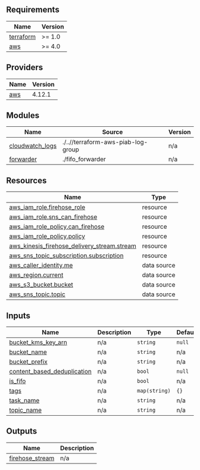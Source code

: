 ## Requirements

| Name | Version |
|------|---------|
| <a name="requirement_terraform"></a> [terraform](#requirement\_terraform) | >= 1.0 |
| <a name="requirement_aws"></a> [aws](#requirement\_aws) | >= 4.0 |

## Providers

| Name | Version |
|------|---------|
| <a name="provider_aws"></a> [aws](#provider\_aws) | 4.12.1 |

## Modules

| Name | Source | Version |
|------|--------|---------|
| <a name="module_cloudwatch_logs"></a> [cloudwatch\_logs](#module\_cloudwatch\_logs) | ./..//terraform-aws-piab-log-group | n/a |
| <a name="module_forwarder"></a> [forwarder](#module\_forwarder) | ./fifo_forwarder | n/a |

## Resources

| Name | Type |
|------|------|
| [aws_iam_role.firehose_role](https://registry.terraform.io/providers/hashicorp/aws/latest/docs/resources/iam_role) | resource |
| [aws_iam_role.sns_can_firehose](https://registry.terraform.io/providers/hashicorp/aws/latest/docs/resources/iam_role) | resource |
| [aws_iam_role_policy.can_firehose](https://registry.terraform.io/providers/hashicorp/aws/latest/docs/resources/iam_role_policy) | resource |
| [aws_iam_role_policy.policy](https://registry.terraform.io/providers/hashicorp/aws/latest/docs/resources/iam_role_policy) | resource |
| [aws_kinesis_firehose_delivery_stream.stream](https://registry.terraform.io/providers/hashicorp/aws/latest/docs/resources/kinesis_firehose_delivery_stream) | resource |
| [aws_sns_topic_subscription.subscription](https://registry.terraform.io/providers/hashicorp/aws/latest/docs/resources/sns_topic_subscription) | resource |
| [aws_caller_identity.me](https://registry.terraform.io/providers/hashicorp/aws/latest/docs/data-sources/caller_identity) | data source |
| [aws_region.current](https://registry.terraform.io/providers/hashicorp/aws/latest/docs/data-sources/region) | data source |
| [aws_s3_bucket.bucket](https://registry.terraform.io/providers/hashicorp/aws/latest/docs/data-sources/s3_bucket) | data source |
| [aws_sns_topic.topic](https://registry.terraform.io/providers/hashicorp/aws/latest/docs/data-sources/sns_topic) | data source |

## Inputs

| Name | Description | Type | Default | Required |
|------|-------------|------|---------|:--------:|
| <a name="input_bucket_kms_key_arn"></a> [bucket\_kms\_key\_arn](#input\_bucket\_kms\_key\_arn) | n/a | `string` | `null` | no |
| <a name="input_bucket_name"></a> [bucket\_name](#input\_bucket\_name) | n/a | `string` | n/a | yes |
| <a name="input_bucket_prefix"></a> [bucket\_prefix](#input\_bucket\_prefix) | n/a | `string` | n/a | yes |
| <a name="input_content_based_deduplication"></a> [content\_based\_deduplication](#input\_content\_based\_deduplication) | n/a | `bool` | `null` | no |
| <a name="input_is_fifo"></a> [is\_fifo](#input\_is\_fifo) | n/a | `bool` | n/a | yes |
| <a name="input_tags"></a> [tags](#input\_tags) | n/a | `map(string)` | `{}` | no |
| <a name="input_task_name"></a> [task\_name](#input\_task\_name) | n/a | `string` | n/a | yes |
| <a name="input_topic_name"></a> [topic\_name](#input\_topic\_name) | n/a | `string` | n/a | yes |

## Outputs

| Name | Description |
|------|-------------|
| <a name="output_firehose_stream"></a> [firehose\_stream](#output\_firehose\_stream) | n/a |
